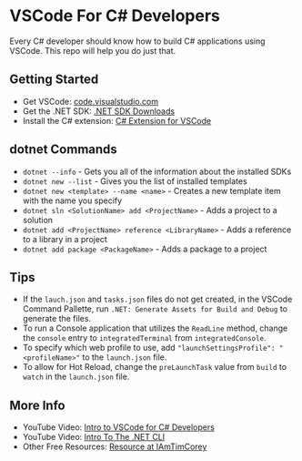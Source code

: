 # VSCode For C# Developers
Every C# developer should know how to build C# applications using VSCode. This repo will help you do just that.

## Getting Started
* Get VSCode: [code.visualstudio.com](https://code.visualstudio.com/)
* Get the .NET SDK: [.NET SDK Downloads](https://dotnet.microsoft.com/en-us/download/visual-studio-sdks)
* Install the C# extension: [C# Extension for VSCode](https://marketplace.visualstudio.com/items?itemName=ms-dotnettools.csharp)

## dotnet Commands
* `dotnet --info` - Gets you all of the information about the installed SDKs
* `dotnet new --list` - Gives you the list of installed templates
* `dotnet new <template> --name <name>` - Creates a new template item with the name you specify
* `dotnet sln <SolutionName> add <ProjectName>` - Adds a project to a solution
* `dotnet add <ProjectName> reference <LibraryName>` - Adds a reference to a library in a project
* `dotnet add package <PackageName>` - Adds a package to a project

## Tips
* If the `lauch.json` and `tasks.json` files do not get created, in the VSCode Command Pallette, run `.NET: Generate Assets for Build and Debug` to generate the files.
* To run a Console application that utilizes the `ReadLine` method, change the `console` entry to `integratedTerminal` from `integratedConsole`.
* To specify which web profile to use, add `"launchSettingsProfile": "<profileName>"` to the `launch.json` file.
* To allow for Hot Reload, change the `preLaunchTask` value from `build` to `watch` in the `launch.json` file.

## More Info
* YouTube Video: [Intro to VSCode for C# Developers](https://youtu.be/r5dtl9Uq9V0)
* YouTube Video: [Intro To The .NET CLI](https://youtu.be/RQLzp2Z8-BE)
* Other Free Resources: [Resource at IAmTimCorey](https://www.iamtimcorey.com/resources.html)

